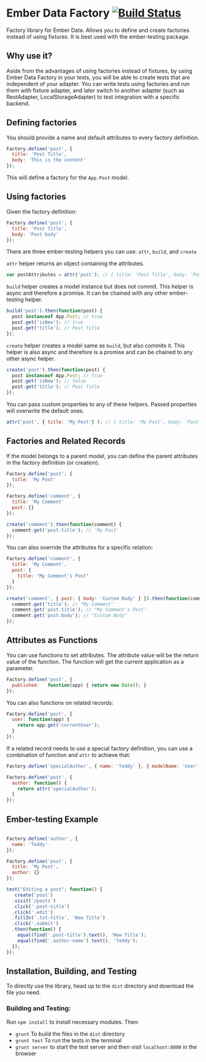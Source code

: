 Ember Data Factory [![Build Status](https://secure.travis-ci.org/teddyzeenny/ember-data-factory.png?branch=master)](http://travis-ci.org/teddyzeenny/ember-data-factory)
===============

Factory library for Ember Data.  Allows you to define and create factories instead of using fixtures.  It is best used with the ember-testing package.

Why use it?
-------------
Aside from the advantages of using factories instead of fixtures, by using Ember Data Factory in your tests, you will be able to create tests that are independent of your adapter.  You can write tests using factories and run them with fixture adapter, and later switch to another adapter (such as RestAdapter, LocalStorageAdapter) to test integration with a specific backend.

Defining factories
--------------------
You should provide a name and default attributes to every factory definition.

```javascript
Factory.define('post', {
  title: 'Post Title',
  body: 'This is the content'
});
```
This will define a factory for the `App.Post` model.

Using factories
------------------

Given the factory definition:
```javascript
Factory.define('post', {
  title: 'Post Title',
  body: 'Post body'
});
```
There are three ember-testing helpers you can use: `attr`, `build`, and `create`

`attr` helper returns an object containing the attributes.

```javascript
var postAttributes = attr('post'); // { title: 'Post Title', body: 'Post body' }
```

`build` helper creates a model instance but does not commit.  This helper is async and therefore a promise.  It can be chained with any other ember-testing helper.

```javascript
build('post').then(function(post) {
  post instanceof App.Post; // true
  post.get('isNew'); // true
  post.get('title'); // Post Title
});
```

`create` helper creates a model same as `build`, but also commits it.  This helper is also async and therefore is a promise and can be chained to any other async helper.

```javascript
create('post').then(function(post) {
  post instanceof App.Post; // true
  post.get('isNew'); // false
  post.get('title'); // Post Title
});
```

You can pass custom properties to any of these helpers.  Passed properties will overwrite the default ones.

```javascript
attr('post', { title: 'My Post'} ); // { title: 'My Post', body: 'Post body' }
```


Factories and Related Records
------------------------------------

If the model belongs to a parent model, you can define the parent attributes in the factory definition (or creation).

```javascript
Factory.define('post', {
  title: 'My Post'
});

Factory.define('comment', {
  title: 'My Comment'
  post: {}
});

create('comment').then(function(comment) {
  comment.get('post.title'); // 'My Post'
});

```

You can also override the attributes for a specific relation:

```javascript
Factory.define('comment', {
  title: 'My Comment',
  post: {
    title: "My Comment's Post"
  }
});

create('comment', { post: { body: 'Custom Body' } }).then(function(comment) {
  comment.get('title'); // "My Comment"
  comment.get('post.title'); // "My Comment's Post'
  comment.get('post.body'); // "Custom Body"
});
```

Attributes as Functions
---------------------------------

You can use functions to set attributes.  The attribute value will be the return value of the function.  The function will get the current application as a parameter.

```javascript
Factory.define('post', {
  published:   function(app) { return new Date(); }
});
```

You can also functions on related records:



```javascript
Factory.define('post', {
  user: function(app) {
    return app.get('currentUser');
  }
});
```

If a related record needs to use a special factory definition, you can use a combination of function and `attr` to achieve that:

```javascript
Factory.define('specialAuthor', { name: 'Teddy' }, { modelName: 'User' });

Factory.define('post', {
  author: function() {
    return attr('specialAuthor');
  }
});
```

Ember-testing Example
---------------------------

```javascript

Factory.define('author', {
  name: 'Teddy'
});

Factory.define('post', {
  title: 'My Post',
  author: {}
});

test("Editing a post", function() {
   create('post')
  .visit('/posts')
  .click('.post-title')
  .click('.edit')
  .fillIn('.txt-title', 'New Title')
  .click('.submit')
  .then(function() {
    equal(find('.post-title').text(), 'New Title');
    equal(find('.author-name').text(), 'Teddy');
  });
});
```

Installation, Building, and Testing
---------------------------

To directly use the library, head up to the `dist` directory and download the file you need.

### Building and Testing:

Run `npm install` to install necessary modules.  Then:

- `grunt` To build the files in the `dist` directory
- `grunt test` To run the tests in the terminal
- `grunt server` to start the test server and then visit `localhost:8000` in the browser
